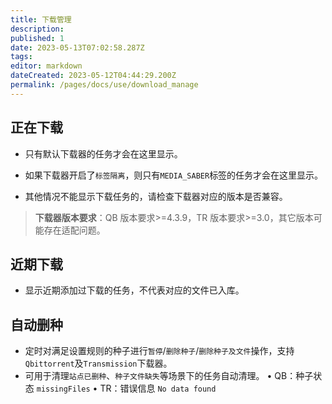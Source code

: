 ```yaml
---
title: 下载管理
description:
published: 1
date: 2023-05-13T07:02:58.287Z
tags:
editor: markdown
dateCreated: 2023-05-12T04:44:29.200Z
permalink: /pages/docs/use/download_manage
---
```


## 正在下载

- 只有默认下载器的任务才会在这里显示。

- 如果下载器开启了`标签隔离`，则只有`MEDIA_SABER`标签的任务才会在这里显示。

- 其他情况不能显示下载任务的，请检查下载器对应的版本是否兼容。

> **下载器版本要求**：QB 版本要求>=4.3.9，TR 版本要求>=3.0，其它版本可能存在适配问题。

## 近期下载

- 显示近期添加过下载的任务，不代表对应的文件已入库。

## 自动删种

- 定时对满足设置规则的种子进行`暂停`/`删除种子`/`删除种子及文件`操作，支持`Qbittorrent`及`Transmission`下载器。
- 可用于清理`站点已删种`、`种子文件缺失`等场景下的任务自动清理。
  • QB：种子状态 `missingFiles`
  • TR：错误信息 `No data found`
